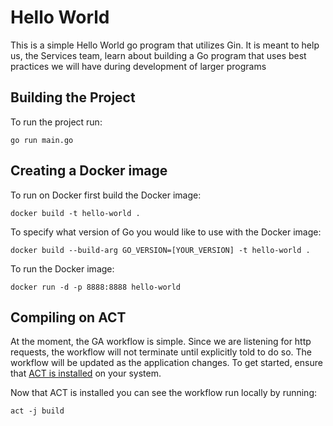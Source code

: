# Hello World
This is a simple Hello World go program that utilizes Gin. It is meant to help us, the Services team, learn about building a Go program that uses best practices we will have during development of larger programs 

## Building the Project
To run the project run: 

`go run main.go`

## Creating a Docker image 
To run on Docker first build the Docker image: 

`docker build -t hello-world .`

To specify what version of Go you would like to use with the Docker image:

`docker build --build-arg GO_VERSION=[YOUR_VERSION] -t hello-world .`

To run the Docker image: 

`docker run -d -p 8888:8888 hello-world`

## Compiling on ACT 
At the moment, the GA workflow is simple. Since we are listening for http requests, the workflow will not terminate until explicitly told to do so. The workflow will be updated as the application changes. 
To get started, ensure that [ACT is installed](https://nektosact.com/installation/index.html) on your system.

Now that ACT is installed you can see the workflow run locally by running: 

`act -j build` 
